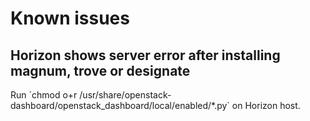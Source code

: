 # Known issues

## Horizon shows server error after installing magnum, trove or designate

Run ´chmod o+r /usr/share/openstack-dashboard/openstack_dashboard/local/enabled/*.py` on Horizon host.
